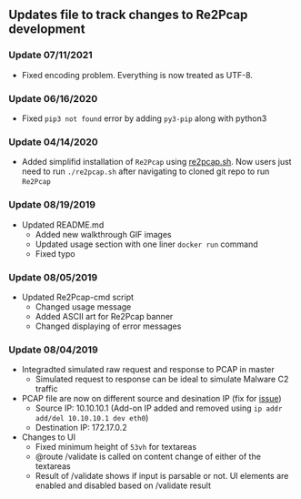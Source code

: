 ## Updates file to track changes to Re2Pcap development

### Update 07/11/2021
- Fixed encoding problem. Everything is now treated as UTF-8.

### Update 06/16/2020
- Fixed `pip3 not found` error by adding `py3-pip` along with python3 

### Update 04/14/2020
- Added simplifid installation of `Re2Pcap` using [re2pcap.sh](./re2pcap.sh). Now users just need to run `./re2pcap.sh` after navigating to cloned git repo to run `Re2Pcap`

### Update 08/19/2019

* Updated README.md
    - Added new walkthrough GIF images
    - Updated usage section with one liner `docker run` command
    - Fixed typo

### Update 08/05/2019

* Updated Re2Pcap-cmd script
    - Changed usage message
    - Added ASCII art for Re2Pcap banner
    - Changed displaying of error messages

### Update 08/04/2019

* Integradted simulated raw request and response to PCAP in master
    - Simulated request to response can be ideal to simulate Malware C2 traffic
* PCAP file are now on different source and desination IP (fix for [issue](https://github.com/Cisco-Talos/Re2Pcap/issues/3))
    - Source IP: 10.10.10.1 (Add-on IP added and removed using `ip addr add/del 10.10.10.1 dev eth0`) 
    - Destination IP: 172.17.0.2
* Changes to UI
    - Fixed minimum height of `53vh` for textareas
    - @route /validate is called on content change of either of the textareas
    - Result of /validate shows if input is parsable or not. UI elements are enabled and disabled based on /validate result
